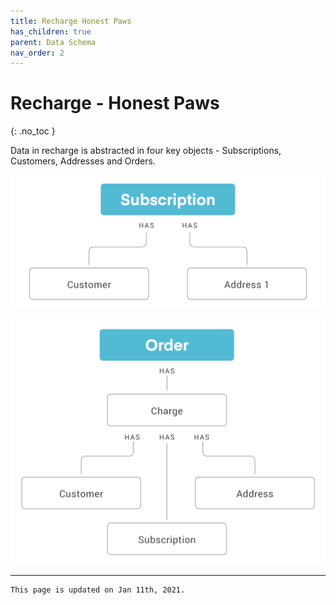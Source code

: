 ```yaml
---
title: Recharge Honest Paws
has_children: true
parent: Data Schema
nav_order: 2
---
```

# Recharge - Honest Paws
{: .no_toc }

Data in recharge is abstracted in four key objects - Subscriptions, Customers, Addresses and Orders.

![](../../assets/images/recharge-subscriptions.png)

![](../../assets/images/recharge-order.png)

---
```
This page is updated on Jan 11th, 2021.
```
